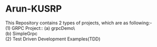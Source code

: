 # Arun-KUSRP
This Repository contains 2 types of projects, which are as following:-  
(1) GRPC Project::  (a) grpcDemo\  
                    (b) SimpleGrpc  
(2) Test Driven Development Examples(TDD)  

